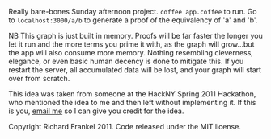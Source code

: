 Really bare-bones Sunday afternoon project. `coffee app.coffee` to run. Go to
`localhost:3000/a/b` to generate a proof of the equivalency of 'a' and 'b'.

NB This graph is just built in memory. Proofs will be far faster the longer you
let it run and the more terms you prime it with, as the graph will grow...but
the app will also consume more memory. Nothing resembling cleverness, elegance,
or even basic human decency is done to mitigate this. If you restart the server,
all accumulated data will be lost, and your graph will start over from scratch.

This idea was taken from someone at the HackNY Spring 2011 Hackathon, who
mentioned the idea to me and then left without implementing it. If this is you,
[email me](mailto:richard@frankel.tv?subject=prooferb%20credit) so I can give
you credit for the idea.

Copyright Richard Frankel 2011.  Code released under the MIT license.
